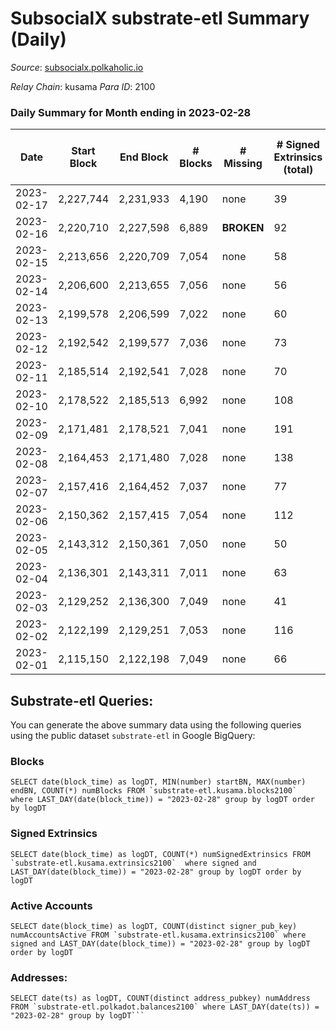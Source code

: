 # SubsocialX substrate-etl Summary (Daily)

_Source_: [subsocialx.polkaholic.io](https://subsocialx.polkaholic.io)

*Relay Chain*: kusama
*Para ID*: 2100



### Daily Summary for Month ending in 2023-02-28


| Date | Start Block | End Block | # Blocks | # Missing | # Signed Extrinsics (total) | # Active Accounts | # Addresses with Balances | # Events | # Transfers | # XCM Transfers In | # XCM Transfers Out |
| ---- | ----------- | --------- | -------- | --------- | --------------------------- | ----------------- | ------------------------- | -------- | ----------- | ------------------ | ------------------- |
| 2023-02-17 | 2,227,744 | 2,231,933 | 4,190 | none  | 39 | 32 |  | 1,195 |   |   |   |
| 2023-02-16 | 2,220,710 | 2,227,598 | 6,889 |  **BROKEN**  | 92 | 55 | 34,306 | 14,123 |   |   |   |
| 2023-02-15 | 2,213,656 | 2,220,709 | 7,054 | none  | 58 | 34 | 34,302 | 14,289 |   |   |   |
| 2023-02-14 | 2,206,600 | 2,213,655 | 7,056 | none  | 56 | 38 | 34,299 | 14,267 |   |   |   |
| 2023-02-13 | 2,199,578 | 2,206,599 | 7,022 | none  | 60 | 36 | 34,296 | 14,317 |   |   |   |
| 2023-02-12 | 2,192,542 | 2,199,577 | 7,036 | none  | 73 | 38 | 34,291 | 14,342 |   |   |   |
| 2023-02-11 | 2,185,514 | 2,192,541 | 7,028 | none  | 70 | 45 | 34,285 | 14,264 |   |   |   |
| 2023-02-10 | 2,178,522 | 2,185,513 | 6,992 | none  | 108 | 53 | 34,284 | 14,358 |   |   |   |
| 2023-02-09 | 2,171,481 | 2,178,521 | 7,041 | none  | 191 | 152 | 34,280 | 14,663 | 3  |   |   |
| 2023-02-08 | 2,164,453 | 2,171,480 | 7,028 | none  | 138 | 43 | 34,276 | 14,477 |   |   |   |
| 2023-02-07 | 2,157,416 | 2,164,452 | 7,037 | none  | 77 | 39 | 34,275 | 14,332 |   |   |   |
| 2023-02-06 | 2,150,362 | 2,157,415 | 7,054 | none  | 112 | 61 | 34,270 | 14,457 |   |   |   |
| 2023-02-05 | 2,143,312 | 2,150,361 | 7,050 | none  | 50 | 25 | 34,268 | 14,279 |   |   |   |
| 2023-02-04 | 2,136,301 | 2,143,311 | 7,011 | none  | 63 | 27 | 34,264 | 14,252 |   |   |   |
| 2023-02-03 | 2,129,252 | 2,136,300 | 7,049 | none  | 41 | 29 | 34,262 | 14,282 |   |   |   |
| 2023-02-02 | 2,122,199 | 2,129,251 | 7,053 | none  | 116 | 43 | 34,260 | 14,539 |   |   |   |
| 2023-02-01 | 2,115,150 | 2,122,198 | 7,049 | none  | 66 | 34 | 34,242 | 14,321 |   |   |   |

## Substrate-etl Queries:
You can generate the above summary data using the following queries using the public dataset `substrate-etl` in Google BigQuery:


### Blocks
```
SELECT date(block_time) as logDT, MIN(number) startBN, MAX(number) endBN, COUNT(*) numBlocks FROM `substrate-etl.kusama.blocks2100`  where LAST_DAY(date(block_time)) = "2023-02-28" group by logDT order by logDT
```


### Signed Extrinsics
```
SELECT date(block_time) as logDT, COUNT(*) numSignedExtrinsics FROM `substrate-etl.kusama.extrinsics2100`  where signed and LAST_DAY(date(block_time)) = "2023-02-28" group by logDT order by logDT
```


### Active Accounts
```
SELECT date(block_time) as logDT, COUNT(distinct signer_pub_key) numAccountsActive FROM `substrate-etl.kusama.extrinsics2100` where signed and LAST_DAY(date(block_time)) = "2023-02-28" group by logDT order by logDT
```


### Addresses:
```
SELECT date(ts) as logDT, COUNT(distinct address_pubkey) numAddress FROM `substrate-etl.polkadot.balances2100` where LAST_DAY(date(ts)) = "2023-02-28" group by logDT```

